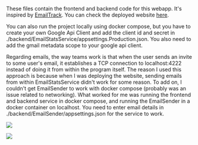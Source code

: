 These files contain the frontend and backend code for this webapp. It's inspired by [EmailTrack](https://www.emailmeter.com/). You can check the deployed website [here](https://emailtrack.danyalakt.com/). 

You can also run the project locally using docker compose, but you have to create your own Google Api Client and add the client id and secret in ./backend/EmailStatsService/appsettings.Production.json.
You also need to add the gmail metadata scope to your google api client. 

Regarding emails, the way teams work is that when the user sends an invite to some user's email, it establishes a TCP connection to localhost:4222 instead of doing it from within the program itself. 
The reason I used this approach is because when I was deploying the website, sending emails from within EmailStatsService didn't work for some reason. To add on, I couldn't get EmailSender to work 
with docker compose (probably was an issue related to networking). What worked for me was running the frontend and backend service in docker compose, and running the EmailSender in a docker 
container on localhost. You need to enter email details in ./backend/EmailSender/appsettings.json for the service to work.

![](https://imgur.com/KvscrSY.png)

![](https://imgur.com/IlETg15.png)
